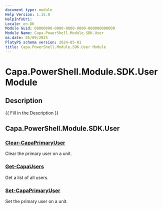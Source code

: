 ```yaml
---
document type: module
Help Version: 1.15.0
HelpInfoUri: 
Locale: en-DK
Module Guid: 00000000-0000-0000-0000-000000000000
Module Name: Capa.PowerShell.Module.SDK.User
ms.date: 05/09/2025
PlatyPS schema version: 2024-05-01
title: Capa.PowerShell.Module.SDK.User Module
---
```


# Capa.PowerShell.Module.SDK.User Module

## Description

{{ Fill in the Description }}

## Capa.PowerShell.Module.SDK.User

### [Clear-CapaPrimaryUser](Clear-CapaPrimaryUser.md)

Clear the primary user on a unit.

### [Get-CapaUsers](Get-CapaUsers.md)

Get a list of all users.

### [Set-CapaPrimaryUser](Set-CapaPrimaryUser.md)

Set the primary user on a unit.

